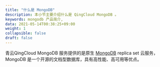 ```yaml
---
title: "什么是 MongoDB"
description: 本小节主要介绍什么是 QingCloud MongoDB 。 
keywords: mongodb 产品简介, 
data: 2021-05-14T00:38:25+09:00
weight: 1
collapsible: false
draft: false
---
```


青云QingCloud MongoDB 服务提供的是原生 [MongoDB](https://www.mongodb.com/) replica set 云服务，MongoDB 是一个开源的文档型数据库，具有高性能、高可用等优点。